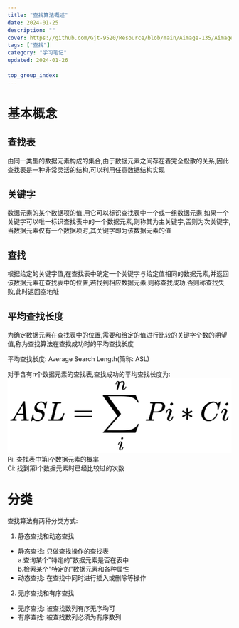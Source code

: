 ```yaml
---
title: "查找算法概述"
date: 2024-01-25
description: ""
cover: https://github.com/Gjt-9520/Resource/blob/main/Aimage-135/Aimage1.jpg?raw=true
tags: ["查找"]
category: "学习笔记"
updated: 2024-01-26

top_group_index:
---
```


# 基本概念

## 查找表      

由同一类型的数据元素构成的集合,由于数据元素之间存在着完全松散的关系,因此查找表是一种非常灵活的结构,可以利用任意数据结构实现

## 关键字     

数据元素的某个数据项的值,用它可以标识查找表中一个或一组数据元素,如果一个关键字可以唯一标识查找表中的一个数据元素,则称其为主关键字,否则为次关键字,当数据元素仅有一个数据项时,其关键字即为该数据元素的值

## 查找

根据给定的关键字值,在查找表中确定一个关键字与给定值相同的数据元素,并返回该数据元素在查找表中的位置,若找到相应数据元素,则称查找成功,否则称查找失败,此时返回空地址

## 平均查找长度 

为确定数据元素在查找表中的位置,需要和给定的值进行比较的关键字个数的期望值,称为查找算法在查找成功时的平均查找长度

平均查找长度: Average Search Length(简称: ASL)

对于含有n个数据元素的查找表,查找成功的平均查找长度为:     
![ASL](../images/ASL.jpg)      
Pi: 查找表中第i个数据元素的概率     　    
Ci: 找到第i个数据元素时已经比较过的次数   

# 分类

查找算法有两种分类方式:    

1. 静态查找和动态查找    
- 静态查找: 只做查找操作的查找表   
a.查询某个"特定的"数据元素是否在表中    
b.检索某个"特定的"数据元素和各种属性    
- 动态查找: 在查找中同时进行插入或删除等操作   

2. 无序查找和有序查找       
- 无序查找: 被查找数列有序无序均可
- 有序查找: 被查找数列必须为有序数列    